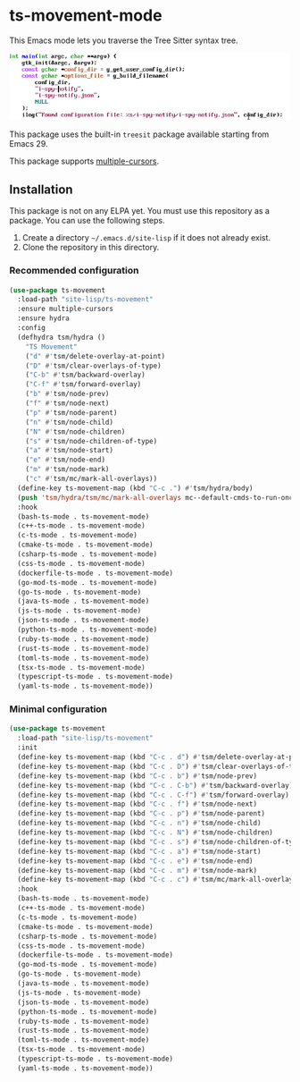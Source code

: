 # ts-movement-mode

This Emacs mode lets you traverse the Tree Sitter syntax tree.

![demo.gif](demo.gif)

This package uses the built-in `treesit` package available starting from Emacs 29.

This package supports [multiple-cursors](https://github.com/magnars/multiple-cursors.el).

## Installation

This package is not on any ELPA yet. You must use this repository as a package. You can use the following steps.

1. Create a directory `~/.emacs.d/site-lisp` if it does not already exist.
2. Clone the repository in this directory.

### Recommended configuration

```lisp
(use-package ts-movement
  :load-path "site-lisp/ts-movement"
  :ensure multiple-cursors
  :ensure hydra
  :config
  (defhydra tsm/hydra ()
    "TS Movement"
    ("d" #'tsm/delete-overlay-at-point)
    ("D" #'tsm/clear-overlays-of-type)
    ("C-b" #'tsm/backward-overlay)
    ("C-f" #'tsm/forward-overlay)
    ("b" #'tsm/node-prev)
    ("f" #'tsm/node-next)
    ("p" #'tsm/node-parent)
    ("n" #'tsm/node-child)
    ("N" #'tsm/node-children)
    ("s" #'tsm/node-children-of-type)
    ("a" #'tsm/node-start)
    ("e" #'tsm/node-end)
    ("m" #'tsm/node-mark)
    ("c" #'tsm/mc/mark-all-overlays))
  (define-key ts-movement-map (kbd "C-c .") #'tsm/hydra/body)
  (push 'tsm/hydra/tsm/mc/mark-all-overlays mc--default-cmds-to-run-once)
  :hook
  (bash-ts-mode . ts-movement-mode)
  (c++-ts-mode . ts-movement-mode)
  (c-ts-mode . ts-movement-mode)
  (cmake-ts-mode . ts-movement-mode)
  (csharp-ts-mode . ts-movement-mode)
  (css-ts-mode . ts-movement-mode)
  (dockerfile-ts-mode . ts-movement-mode)
  (go-mod-ts-mode . ts-movement-mode)
  (go-ts-mode . ts-movement-mode)
  (java-ts-mode . ts-movement-mode)
  (js-ts-mode . ts-movement-mode)
  (json-ts-mode . ts-movement-mode)
  (python-ts-mode . ts-movement-mode)
  (ruby-ts-mode . ts-movement-mode)
  (rust-ts-mode . ts-movement-mode)
  (toml-ts-mode . ts-movement-mode)
  (tsx-ts-mode . ts-movement-mode)
  (typescript-ts-mode . ts-movement-mode)
  (yaml-ts-mode . ts-movement-mode))
```

### Minimal configuration

```lisp
(use-package ts-movement
  :load-path "site-lisp/ts-movement"
  :init
  (define-key ts-movement-map (kbd "C-c . d") #'tsm/delete-overlay-at-point)
  (define-key ts-movement-map (kbd "C-c . D") #'tsm/clear-overlays-of-type)
  (define-key ts-movement-map (kbd "C-c . b") #'tsm/node-prev)
  (define-key ts-movement-map (kbd "C-c . C-b") #'tsm/backward-overlay)
  (define-key ts-movement-map (kbd "C-c . C-f") #'tsm/forward-overlay)
  (define-key ts-movement-map (kbd "C-c . f") #'tsm/node-next)
  (define-key ts-movement-map (kbd "C-c . p") #'tsm/node-parent)
  (define-key ts-movement-map (kbd "C-c . n") #'tsm/node-child)
  (define-key ts-movement-map (kbd "C-c . N") #'tsm/node-children)
  (define-key ts-movement-map (kbd "C-c . s") #'tsm/node-children-of-type)
  (define-key ts-movement-map (kbd "C-c . a") #'tsm/node-start)
  (define-key ts-movement-map (kbd "C-c . e") #'tsm/node-end)
  (define-key ts-movement-map (kbd "C-c . m") #'tsm/node-mark)
  (define-key ts-movement-map (kbd "C-c . c") #'tsm/mc/mark-all-overlays)
  :hook
  (bash-ts-mode . ts-movement-mode)
  (c++-ts-mode . ts-movement-mode)
  (c-ts-mode . ts-movement-mode)
  (cmake-ts-mode . ts-movement-mode)
  (csharp-ts-mode . ts-movement-mode)
  (css-ts-mode . ts-movement-mode)
  (dockerfile-ts-mode . ts-movement-mode)
  (go-mod-ts-mode . ts-movement-mode)
  (go-ts-mode . ts-movement-mode)
  (java-ts-mode . ts-movement-mode)
  (js-ts-mode . ts-movement-mode)
  (json-ts-mode . ts-movement-mode)
  (python-ts-mode . ts-movement-mode)
  (ruby-ts-mode . ts-movement-mode)
  (rust-ts-mode . ts-movement-mode)
  (toml-ts-mode . ts-movement-mode)
  (tsx-ts-mode . ts-movement-mode)
  (typescript-ts-mode . ts-movement-mode)
  (yaml-ts-mode . ts-movement-mode))
```
